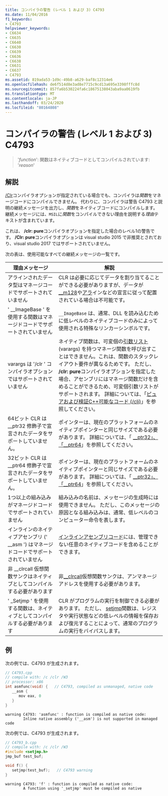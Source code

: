```yaml
---
title: コンパイラの警告 (レベル 1 および 3) C4793
ms.date: 11/04/2016
f1_keywords:
- C4793
helpviewer_keywords:
- C6634
- C6635
- C6640
- C6630
- C6639
- C6636
- C6638
- C6631
- C6637
- C4793
ms.assetid: 819ada53-1d9c-49b8-a629-baf8c12314e6
ms.openlocfilehash: de6f514d8e3ad8e7715c9cd13a695e3398fffc8d
ms.sourcegitcommit: 857fa6b530224fa6c18675138043aba9aa0619fb
ms.translationtype: MT
ms.contentlocale: ja-JP
ms.lasthandoff: 03/24/2020
ms.locfileid: "80164808"
---
```

# <a name="compiler-warning-level-1-and-3-c4793"></a>コンパイラの警告 (レベル 1 および 3) C4793

> '*function*': 関数はネイティブコードとしてコンパイルされています: '*reason*'

## <a name="remarks"></a>解説

[/Clr](../../build/reference/clr-common-language-runtime-compilation.md)コンパイラオプションが指定されている場合でも、コンパイラは*関数*をマネージコードにコンパイルできません。 代わりに、コンパイラは警告 C4793 と説明の継続メッセージを出力し、*関数*をネイティブコードにコンパイルします。 継続メッセージには、`MSIL`に*関数*をコンパイルできない理由を説明する*理由*テキストが含まれています。

これは、 **/clr: pure**コンパイラオプションを指定した場合のレベル1の警告です。  **/Clr: pure**コンパイラオプションは visual studio 2015 で非推奨とされており、visual studio 2017 ではサポートされていません。

次の表は、使用可能なすべての継続メッセージの一覧です。

|理由メッセージ|解説|
|--------------------|-------------|
|アラインされたデータ型はマネージコードでサポートされていません|CLR は必要に応じてデータを割り当てることができる必要がありますが、データが[__m128](../../cpp/m128.md)や[アラ](../../cpp/align-cpp.md)インなどの宣言に従って配置されている場合は不可能です。|
|' __ImageBase ' を使用する関数はマネージドコードでサポートされていません|`__ImageBase` は、通常、DLL を読み込むために低レベルのネイティブコードのみによって使用される特殊なリンカーシンボルです。|
|varargs は '/clr ' コンパイラオプションではサポートされていません|ネイティブ関数は、可変個の[引数リスト](../../cpp/functions-with-variable-argument-lists-cpp.md)(varargs) を持つマネージ関数を呼び出すことはできません。これは、関数のスタックレイアウト要件が異なるためです。 ただし、 **/clr: pure**コンパイラオプションを指定した場合、アセンブリにはマネージ関数だけを含めることができるため、可変個引数リストがサポートされます。 詳細については、「[ピュアおよび検証C++可能なコード (/cli)](../../dotnet/pure-and-verifiable-code-cpp-cli.md)」を参照してください。|
|64ビット CLR は __ptr32 修飾子で宣言されたデータをサポートしていません。|ポインターは、現在のプラットフォームのネイティブポインターと同じサイズである必要があります。 詳細については、「 [__ptr32」、「\__ptr64](../../cpp/ptr32-ptr64.md)」を参照してください。|
|32ビット CLR は __ptr64 修飾子で宣言されたデータをサポートしていません。|ポインターは、現在のプラットフォームのネイティブポインターと同じサイズである必要があります。 詳細については、「 [__ptr32」、「\__ptr64](../../cpp/ptr32-ptr64.md)」を参照してください。|
|1つ以上の組み込みがマネージドコードでサポートされていません|組み込みの名前は、メッセージの生成時には使用できません。 ただし、このメッセージの原因となる組み込みは、通常、低レベルのコンピューター命令を表します。|
|インラインのネイティブアセンブリ (' __asm ') はマネージドコードでサポートされていません|[インラインアセンブリコード](../../assembler/inline/asm.md)には、管理できない任意のネイティブコードを含めることができます。|
|非 __clrcall 仮想関数サンクはネイティブとしてコンパイルする必要があります|非[__clrcall](../../cpp/clrcall.md)仮想関数サンクは、アンマネージアドレスを使用する必要があります。|
|' _Setjmp ' を使用する関数は、ネイティブとしてコンパイルする必要があります|CLR がプログラムの実行を制御できる必要があります。 ただし、 [setjmp](../../cpp/using-setjmp-longjmp.md)関数は、レジスタや実行状態などの低レベルの情報を保存および復元することによって、通常のプログラムの実行をバイパスします。|

## <a name="example"></a>例

次の例では、C4793 が生成されます。

```cpp
// C4793.cpp
// compile with: /c /clr /W3
// processor: x86
int asmfunc(void) {   // C4793, compiled as unmanaged, native code
   __asm {
      mov eax, 0
   }
}
```

```Output
warning C4793: 'asmfunc' : function is compiled as native code:
        Inline native assembly ('__asm') is not supported in managed code
```

次の例では、C4793 が生成されます。

```cpp
// C4793_b.cpp
// compile with: /c /clr /W3
#include <setjmp.h>
jmp_buf test_buf;

void f() {
   setjmp(test_buf);   // C4793 warning
}
```

```Output
warning C4793: 'f' : function is compiled as native code:
        A function using '_setjmp' must be compiled as native
```
